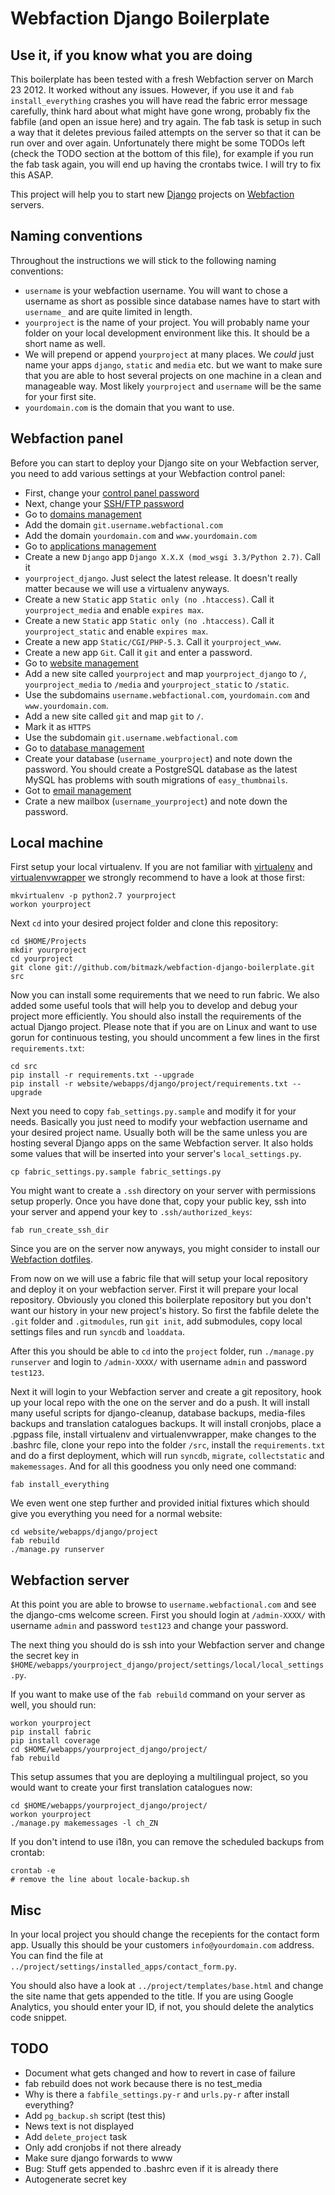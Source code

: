 # Webfaction Django Boilerplate

## Use it, if you know what you are doing

This boilerplate has been tested with a fresh Webfaction server on March 23 2012.
It worked without any issues. However, if you use it and ``fab install_everything``
crashes you will have read the fabric error message carefully, think hard about what
might have gone wrong, probably fix the fabfile (and open an issue here) and try again.
The fab task is setup in such a way that it deletes previous failed attempts on the
server so that it can be run over and over again. Unfortunately there might be some 
TODOs left (check the TODO section at the bottom of this file), for example if you
run the fab task again, you will end up having the crontabs twice. I will try to fix
this ASAP.

This project will help you to start new
[Django](https://www.djangoproject.com/) projects on
[Webfaction](http://www.webfaction.com/) servers.

## Naming conventions

Throughout the instructions we will stick to the following naming conventions:

* ``username`` is your webfaction username. You will want to chose a username
  as short as possible since database names have to start with ``username_``
  and are quite limited in length.
* ``yourproject`` is the name of your project. You will probably name your
  folder on your local development environment like this. It should be a short
  name as well.
* We will prepend or append ``yourproject`` at many places. We _could_ just
  name your apps ``django``, ``static`` and ``media`` etc. but we want to make
  sure that you are able to host several projects on one machine in a clean and
  manageable way. Most likely ``yourproject`` and ``username`` will be the same
  for your first site.
* ``yourdomain.com`` is the domain that you want to use.

## Webfaction panel

Before you can start to deploy your Django site on your Webfaction server,
you need to add various settings at your Webfaction control panel:

* First, change your
  [control panel password](https://my.webfaction.com/change_password/create)
* Next, change your
  [SSH/FTP password](https://my.webfaction.com/change_ssh_password/create)
* Go to
  [domains management](https://my.webfaction.com/domains)
* Add the domain ``git.username.webfactional.com``
* Add the domain ``yourdomain.com`` and ``www.yourdomain.com``
* Go to [applications management](https://my.webfaction.com/app_/list)
* Create a new ``Django`` app ``Django X.X.X (mod_wsgi 3.3/Python 2.7)``. Call it
* ``yourproject_django``. Just select the latest release. It doesn't really
  matter because we will use a virtualenv anyways.
* Create a new ``Static`` app ``Static only (no .htaccess)``. Call it
  ``yourproject_media`` and enable ``expires max``.
* Create a new ``Static`` app ``Static only (no .htaccess)``. Call it
  ``yourproject_static`` and enable ``expires max``.
* Create a new app ``Static/CGI/PHP-5.3``. Call it ``yourproject_www``.
* Create a new app ``Git``. Call it ``git`` and enter a password.
* Go to [website management](https://my.webfaction.com/site/list)
* Add a new site called ``yourproject`` and map ``yourproject_django`` to
  ``/``, ``yourproject_media`` to ``/media`` and ``yourproject_static`` to
  ``/static``.
* Use the subdomains ``username.webfactional.com``, ``yourdomain.com`` and
  ``www.yourdomain.com``.
* Add a new site called ``git`` and map ``git`` to ``/``.
* Mark it as ``HTTPS``
* Use the subdomain ``git.username.webfactional.com``
* Go to [database management](https://my.webfaction.com/database/create)
* Create your database (``username_yourproject``) and note down the password.
  You should create a PostgreSQL database as the latest MySQL has problems with
  south migrations of ``easy_thumbnails``.
* Got to [email management](https://my.webfaction.com/mailboxes)
* Crate a new mailbox (``username_yourproject``) and note down the password.

## Local machine

First setup your local virtualenv. If you are not familiar with
[virtualenv](http://pypi.python.org/pypi/virtualenv) and
[virtualenvwrapper](http://www.doughellmann.com/projects/virtualenvwrapper/)
we strongly recommend to have a look at those first:

    mkvirtualenv -p python2.7 yourproject
    workon yourproject

Next ``cd`` into your desired project folder and clone this repository:

    cd $HOME/Projects
    mkdir yourproject
    cd yourproject
    git clone git://github.com/bitmazk/webfaction-django-boilerplate.git src

Now you can install some requirements that we need to run fabric. We also added
some useful tools that will help you to develop and debug your project more
efficiently. You should also install the requirements of the actual Django
project. Please note that if you are on Linux and want to use gorun for continuous
testing, you should uncomment a few lines in the first ``requirements.txt``:

    cd src
    pip install -r requirements.txt --upgrade
    pip install -r website/webapps/django/project/requirements.txt --upgrade

Next you need to copy ``fab_settings.py.sample`` and modify it for your needs.
Basically you just need to modify your webfaction username and your desired
project name. Usually both will be the same unless you are hosting several
Django apps on the same Webfaction server. It also holds some values that will
be inserted into your server's ``local_settings.py``.

    cp fabric_settings.py.sample fabric_settings.py

You might want to create a ``.ssh`` directory on your server with permissions
setup properly. Once you have done that, copy your public key, ssh into your
server and append your key to ``.ssh/authorized_keys``:

    fab run_create_ssh_dir
    
Since you are on the server now anyways, you might consider to install our
[Webfaction dotfiles](https://github.com/bitmazk/webfaction-dotfiles).

From now on we will use a fabric file that will setup your local repository and
deploy it on your webfaction server. First it will prepare your local repository.
Obviously you cloned this boilerplate repository but you don't want our history
in your new project's history. So first the fabfile delete the ``.git`` folder and
``.gitmodules``, run ``git init``, add submodules, copy local settings files
and run ``syncdb`` and ``loaddata``.

After this you should be able to ``cd`` into the ``project`` folder, run
``./manage.py runserver`` and login to ``/admin-XXXX/`` with username ``admin``
and password ``test123``.

Next it will login to your Webfaction server and create a git repository, hook
up your local repo with the one on the server and do a push. It will install many
useful scripts for django-cleanup, database backups, media-files backups and 
translation catalogues backups. It will install cronjobs, place a .pgpass file,
install virtualenv and virtualenvwrapper, make changes to the .bashrc file,
clone your repo into the folder ``/src``, install the ``requirements.txt`` and
do a first deployment, which will run ``syncdb``, ``migrate``, ``collectstatic`` and
``makemessages``. And for all this goodness you only need one command:

    fab install_everything

We even went one step further and provided initial fixtures which should give
you everything you need for a normal website:

    cd website/webapps/django/project
    fab rebuild
    ./manage.py runserver


## Webfaction server

At this point you are able to browse to ``username.webfactional.com`` and see
the django-cms welcome screen. First you should login at ``/admin-XXXX/``
with username ``admin`` and password ``test123``  and change your password.

The next thing you should do is ssh into your Webfaction server and change
the secret key in
``$HOME/webapps/yourproject_django/project/settings/local/local_settings.py``.

If you want to make use of the ``fab rebuild`` command on your server as well,
you should run:

    workon yourproject
    pip install fabric
    pip install coverage
    cd $HOME/webapps/yourproject_django/project/
    fab rebuild

This setup assumes that you are deploying a multilingual project, so you would
want to create your first translation catalogues now:

    cd $HOME/webapps/yourproject_django/project/
    workon yourproject
    ./manage.py makemessages -l ch_ZN

If you don't intend to use i18n, you can remove the scheduled backups from
crontab:

    crontab -e
    # remove the line about locale-backup.sh

## Misc

In your local project you should change the recepients for the contact form
app. Usually this should be your customers ``info@yourdomain.com`` address.
You can find the file at
``../project/settings/installed_apps/contact_form.py``.

You should also have a look at ``../project/templates/base.html`` and change
the site name that gets appended to the title. If you are using Google
Analytics, you should enter your ID, if not, you should delete the analytics
code snippet.


## TODO

* Document what gets changed and how to revert in case of failure
* fab rebuild does not work because there is no test_media
* Why is there a ``fabfile_settings.py-r`` and ``urls.py-r`` after install everything?
* Add ``pg_backup.sh`` script (test this)
* News text is not displayed
* Add ``delete_project`` task
* Only add cronjobs if not there already
* Make sure django forwards to www
* Bug: Stuff gets appended to .bashrc even if it is already there
* Autogenerate secret key
